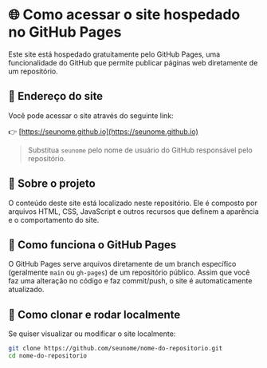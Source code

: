 # 🌐 Como acessar o site hospedado no GitHub Pages

Este site está hospedado gratuitamente pelo GitHub Pages, uma funcionalidade do GitHub que permite publicar páginas web diretamente de um repositório.

## 📎 Endereço do site

Você pode acessar o site através do seguinte link:

👉 [https://seunome.github.io](https://seunome.github.io)

> Substitua `seunome` pelo nome de usuário do GitHub responsável pelo repositório.

## 📁 Sobre o projeto

O conteúdo deste site está localizado neste repositório. Ele é composto por arquivos HTML, CSS, JavaScript e outros recursos que definem a aparência e o comportamento do site.

## 🚀 Como funciona o GitHub Pages

O GitHub Pages serve arquivos diretamente de um branch específico (geralmente `main` ou `gh-pages`) de um repositório público. Assim que você faz uma alteração no código e faz commit/push, o site é automaticamente atualizado.

## 🔧 Como clonar e rodar localmente

Se quiser visualizar ou modificar o site localmente:

```bash
git clone https://github.com/seunome/nome-do-repositorio.git
cd nome-do-repositorio
